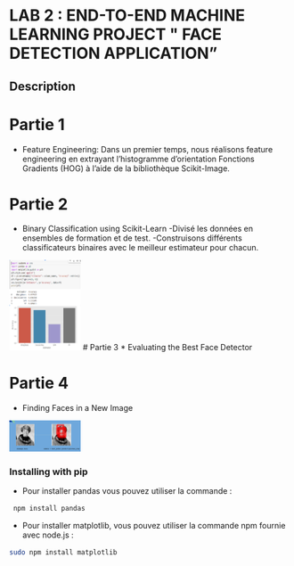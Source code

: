   # LAB 2 : END-TO-END MACHINE LEARNING PROJECT  " FACE DETECTION APPLICATION”

## Description



# Partie 1 
* Feature Engineering:
Dans un premier temps, nous réalisons feature engineering en extrayant l’histogramme d’orientation
Fonctions Gradients (HOG) à l’aide de la bibliothèque Scikit-Image.

# Partie 2
* Binary Classification using Scikit-Learn
-Divisé les données en ensembles de formation et de test.
-Construisons différents classificateurs binaires avec le meilleur estimateur pour chacun.

<img src="Ca.PNG" width="128"/>
# Partie 3
* Evaluating the Best Face Detector

# Partie 4 
* Finding Faces in a New Image









<img src="partie4.PNG" width="128"/>






### Installing with pip
*  Pour installer  pandas  vous pouvez utiliser la commande  :
```bash
 npm install pandas
```

* Pour installer  matplotlib, vous pouvez utiliser la commande npm fournie avec node.js :
 ```bash
 sudo npm install matplotlib 
```

